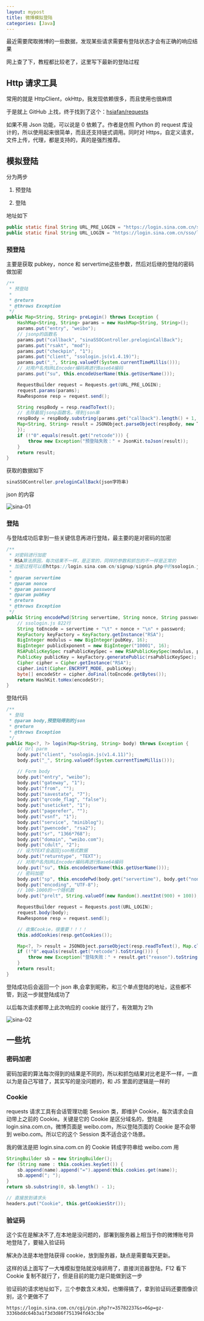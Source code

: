 ```yaml
---
layout: mypost
title: 微博模拟登陆
categories: [Java]
---
```


最近需要爬取微博的一些数据，发现某些请求需要有登陆状态才会有正确的响应结果

网上查了下，教程都比较老了，这里写下最新的登陆过程

## Http 请求工具

常用的就是 HttpClient，okHttp，我发现依赖很多，而且使用也很麻烦

于是就上 GitHub 上找，终于找到了这个：[hsiafan/requests](https://github.com/hsiafan/requests)

如果不用 Json 功能，可以说是 0 依赖了。作者是仿照 Python 的 request 库设计的，所以使用起来很简单，而且还支持链式调用。同时对 Https，自定义请求，文件上传，代理，都是支持的，真的是强烈推荐。

## 模拟登陆

分为两步

1. 预登陆

2. 登陆

地址如下

```java
public static final String URL_PRE_LOGIN = "https://login.sina.com.cn/sso/prelogin.php";
public static final String URL_LOGIN = "https://login.sina.com.cn/sso/login.php";
```

### 预登陆

主要是获取 pubkey，nonce 和 servertime这些参数，然后对后继的登陆的密码做加密

```java
/**
 * 预登陆
 *
 * @return
 * @throws Exception
 */
public Map<String, String> preLogin() throws Exception {
    HashMap<String, String> params = new HashMap<String, String>();
    params.put("entry", "weibo");
    // jsonp的函数名
    params.put("callback", "sinaSSOController.preloginCallBack");
    params.put("rsakt", "mod");
    params.put("checkpin", "1");
    params.put("client", "ssologin.js(v1.4.19)");
    params.put("_", String.valueOf(System.currentTimeMillis()));
    // 对用户名先URLEncoder编码再进行Base64编码
    params.put("su", this.encodeUserName(this.getUserName()));

    RequestBuilder request = Requests.get(URL_PRE_LOGIN);
    request.params(params);
    RawResponse resp = request.send();

    String respBody = resp.readToText();
    // 去除最层jsonp函数名，得到json串
    respBody = respBody.substring(params.get("callback").length() + 1, respBody.length() - 1);
    Map<String, String> result = JSONObject.parseObject(respBody, new TypeReference<Map<String, String>>() {
    });
    if (!"0".equals(result.get("retcode"))) {
        throw new Exception("预登陆失败：" + JsonKit.toJson(result));
    }
    return result;
}
```

获取的数据如下

```javascript
sinaSSOController.preloginCallBack(json字符串)
```

json 的内容

![sina-01](sina-01.png)

### 登陆

与登陆成功后拿到一些关键信息再进行登陆，最主要的是对密码的加密

```java
/**
 * 对密码进行加密
 * RSA算法原因，每次结果不一样，是正常的，同样的参数和抓包的不一样是正常的
 * 加密过程可以看https://login.sina.com.cn/signup/signin.php中的ssologin.js
 *
 * @param servertime
 * @param nonce
 * @param password
 * @param pubKey
 * @return
 * @throws Exception
 */
public String encodePwd(String servertime, String nonce, String password, String pubKey) throws Exception {
    // ssologin.js 822行
    String toEncode = servertime + "\t" + nonce + "\n" + password;
    KeyFactory keyFactory = KeyFactory.getInstance("RSA");
    BigInteger modulus = new BigInteger(pubKey, 16);
    BigInteger publicExponent = new BigInteger("10001", 16);
    RSAPublicKeySpec rsaPublicKeySpec = new RSAPublicKeySpec(modulus, publicExponent);
    PublicKey publicKey = keyFactory.generatePublic(rsaPublicKeySpec);
    Cipher cipher = Cipher.getInstance("RSA");
    cipher.init(Cipher.ENCRYPT_MODE, publicKey);
    byte[] encodeStr = cipher.doFinal(toEncode.getBytes());
    return HashKit.toHex(encodeStr);
}
```

登陆代码

```java
/**
 * 登陆
 * @param body,预登陆得到的json
 * @return
 * @throws Exception
 */
public Map<?, ?> login(Map<String, String> body) throws Exception {
    // Url parm
    body.put("client", "ssologin.js(v1.4.11)");
    body.put("_", String.valueOf(System.currentTimeMillis()));

    // Form body
    body.put("entry", "weibo");
    body.put("gateway", "1");
    body.put("from", "");
    body.put("savestate", "7");
    body.put("qrcode_flag", "false");
    body.put("useticket", "1");
    body.put("pagerefer", "");
    body.put("vsnf", "1");
    body.put("service", "miniblog");
    body.put("pwencode", "rsa2");
    body.put("sr", "1366*768");
    body.put("domain", "weibo.com");
    body.put("cdult", "2");
    // 设为TEXT会返回json格式数据
    body.put("returntype", "TEXT");
    // 对用户名先URLEncoder编码再进行Base64编码
    body.put("su", this.encodeUserName(this.getUserName()));
    // 密码加密
    body.put("sp", this.encodePwd(body.get("servertime"), body.get("nonce"), this.getPassword(), body.get("pubkey")));
    body.put("encoding", "UTF-8");
    // 100-1000的一个随机数
    body.put("prelt", String.valueOf(new Random().nextInt(900) + 100));

    RequestBuilder request = Requests.post(URL_LOGIN);
    request.body(body);
    RawResponse resp = request.send();

    // 收集Cookie，很重要！！！！
    this.addCookies(resp.getCookies());

    Map<?, ?> result = JSONObject.parseObject(resp.readToText(), Map.class);
    if (!"0".equals(result.get("retcode").toString())) {
        throw new Exception("登陆失败：" + result.get("reason").toString());
    }
    return result;
}
```

登陆成功后会返回一个 json 串,会拿到昵称，和三个单点登陆的地址，这些都不管，到这一步就登陆成功了

以后每次请求都带上此次响应的 cookie 就行了，有效期为 21h

![sina-02](sina-02.png)

## 一些坑

### 密码加密

密码加密的算法每次得到的结果是不同的，所以和抓包结果对比老是不一样，一直以为是自己写错了，其实写的是没问题的，和 JS 里面的逻辑是一样的

### Cookie

requests 请求工具有会话管理功能 Session 类，即维护 Cookie，每次请求会自动带上之前的 Cookie。关键是它的 Cookie 是区分域名的，登陆是 login.sina.com.cn，微博页面是 weibo.com，所以登陆页面的 Cookie 是不会带到 weibo.com。所以它的这个 Session 类不适合这个场景。

我的做法是把 login.sina.com.cn 的 Cookie 转成字符串给 weibo.com 用

```java
StringBuilder sb = new StringBuilder();
for (String name : this.cookies.keySet()) {
    sb.append(name).append("=").append(this.cookies.get(name));
    sb.append("; ");
}
return sb.substring(0, sb.length() - 1);

// 直接放到请求头
headers.put("Cookie", this.getCookiesStr());
```

### 验证码

这个实在是解决不了,在本地是没问题的，部署到服务器上相当于你的微博账号异地登陆了，要输入验证码

解决办法是本地登陆获得 cookie，放到服务器，缺点是需要每天更新。

这样的话上面写了一大堆模拟登陆就没啥卵用了，直接浏览器登陆，F12 看下 Cookie 复制不就行了，但是目前的能力是只能做到这一步

验证码的请求地址如下，三个参数含义未知，也懒得搞了，拿到验证码还要图像识别，这个更做不了

```
https://login.sina.com.cn/cgi/pin.php?r=35782237&s=0&p=gz-3336bddc64b3a1f3d3d86f751394fd43c3be
```
